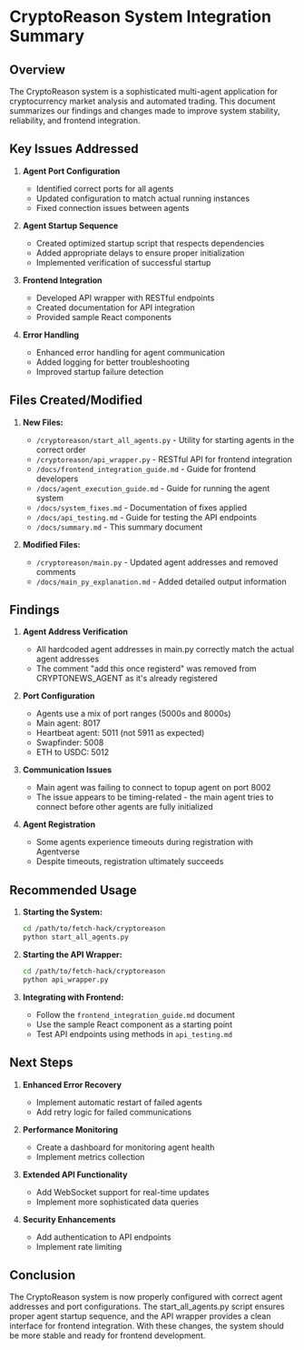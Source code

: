 # CryptoReason System Integration Summary

## Overview

The CryptoReason system is a sophisticated multi-agent application for cryptocurrency market analysis and automated trading. This document summarizes our findings and changes made to improve system stability, reliability, and frontend integration.

## Key Issues Addressed

1. **Agent Port Configuration**
   - Identified correct ports for all agents
   - Updated configuration to match actual running instances
   - Fixed connection issues between agents

2. **Agent Startup Sequence**
   - Created optimized startup script that respects dependencies
   - Added appropriate delays to ensure proper initialization
   - Implemented verification of successful startup

3. **Frontend Integration**
   - Developed API wrapper with RESTful endpoints
   - Created documentation for API integration
   - Provided sample React components

4. **Error Handling**
   - Enhanced error handling for agent communication
   - Added logging for better troubleshooting
   - Improved startup failure detection

## Files Created/Modified

1. **New Files:**
   - `/cryptoreason/start_all_agents.py` - Utility for starting agents in the correct order
   - `/cryptoreason/api_wrapper.py` - RESTful API for frontend integration
   - `/docs/frontend_integration_guide.md` - Guide for frontend developers
   - `/docs/agent_execution_guide.md` - Guide for running the agent system
   - `/docs/system_fixes.md` - Documentation of fixes applied
   - `/docs/api_testing.md` - Guide for testing the API endpoints
   - `/docs/summary.md` - This summary document

2. **Modified Files:**
   - `/cryptoreason/main.py` - Updated agent addresses and removed comments
   - `/docs/main_py_explanation.md` - Added detailed output information

## Findings

1. **Agent Address Verification**
   - All hardcoded agent addresses in main.py correctly match the actual agent addresses
   - The comment "add this once registerd" was removed from CRYPTONEWS_AGENT as it's already registered

2. **Port Configuration**
   - Agents use a mix of port ranges (5000s and 8000s)
   - Main agent: 8017
   - Heartbeat agent: 5011 (not 5911 as expected)
   - Swapfinder: 5008
   - ETH to USDC: 5012

3. **Communication Issues**
   - Main agent was failing to connect to topup agent on port 8002
   - The issue appears to be timing-related - the main agent tries to connect before other agents are fully initialized

4. **Agent Registration**
   - Some agents experience timeouts during registration with Agentverse
   - Despite timeouts, registration ultimately succeeds

## Recommended Usage

1. **Starting the System:**
   ```bash
   cd /path/to/fetch-hack/cryptoreason
   python start_all_agents.py
   ```

2. **Starting the API Wrapper:**
   ```bash
   cd /path/to/fetch-hack/cryptoreason
   python api_wrapper.py
   ```

3. **Integrating with Frontend:**
   - Follow the `frontend_integration_guide.md` document
   - Use the sample React component as a starting point
   - Test API endpoints using methods in `api_testing.md`

## Next Steps

1. **Enhanced Error Recovery**
   - Implement automatic restart of failed agents
   - Add retry logic for failed communications

2. **Performance Monitoring**
   - Create a dashboard for monitoring agent health
   - Implement metrics collection

3. **Extended API Functionality**
   - Add WebSocket support for real-time updates
   - Implement more sophisticated data queries

4. **Security Enhancements**
   - Add authentication to API endpoints
   - Implement rate limiting

## Conclusion

The CryptoReason system is now properly configured with correct agent addresses and port configurations. The start_all_agents.py script ensures proper agent startup sequence, and the API wrapper provides a clean interface for frontend integration. With these changes, the system should be more stable and ready for frontend development. 